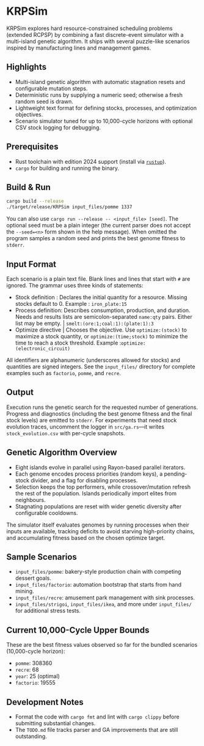 # KRPSim

KRPSim explores hard resource-constrained scheduling problems (extended RCPSP) by combining a fast discrete-event simulator with a multi-island genetic algorithm. It ships with several puzzle-like scenarios inspired by manufacturing lines and management games.

## Highlights

-   Multi-island genetic algorithm with automatic stagnation resets and configurable mutation steps.
-   Deterministic runs by supplying a numeric seed; otherwise a fresh random seed is drawn.
-   Lightweight text format for defining stocks, processes, and optimization objectives.
-   Scenario simulator tuned for up to 10,000-cycle horizons with optional CSV stock logging for debugging.

## Prerequisites

-   Rust toolchain with edition 2024 support (install via [`rustup`](https://rustup.rs)).
-   `cargo` for building and running the binary.

## Build & Run

```bash
cargo build --release
./target/release/KRPSim input_files/pomme 1337
```

You can also use `cargo run --release -- <input_file> [seed]`. The optional seed must be a plain integer (the current parser does not accept the `--seed=<n>` form shown in the help message). When omitted the program samples a random seed and prints the best genome fitness to `stderr`.

## Input Format

Each scenario is a plain text file. Blank lines and lines that start with `#` are ignored. The grammar uses three kinds of statements:

-   Stock definition : Declares the initial quantity for a resource. Missing stocks default to 0. Example : `iron_plate:15`
-   Process definition: Describes consumption, production, and duration. Needs and results lists are semicolon-separated `name:qty` pairs. Either list may be empty. | `smelt:(ore:1;coal:1):(plate:1):3`
-   Optimize directive | Chooses the objective. Use `optimize:(stock)` to maximize a stock quantity, or `optimize:(time;stock)` to minimize the time to reach a stock threshold. Example :`optimize:(electronic_circuit)`

All identifiers are alphanumeric (underscores allowed for stocks) and quantities are signed integers. See the `input_files/` directory for complete examples such as `factorio`, `pomme`, and `recre`.

## Output

Execution runs the genetic search for the requested number of generations. Progress and diagnostics (including the best genome fitness and the final stock levels) are emitted to `stderr`. For experiments that need stock evolution traces, uncomment the logger in `src/ga.rs`—it writes `stock_evolution.csv` with per-cycle snapshots.

## Genetic Algorithm Overview

-   Eight islands evolve in parallel using Rayon-based parallel iterators.
-   Each genome encodes process priorities (random keys), a pending-stock divider, and a flag for disabling processes.
-   Selection keeps the top performers, while crossover/mutation refresh the rest of the population. Islands periodically import elites from neighbours.
-   Stagnating populations are reset with wider genetic diversity after configurable cooldowns.

The simulator itself evaluates genomes by running processes when their inputs are available, tracking deficits to avoid starving high-priority chains, and accumulating fitness based on the chosen optimize target.

## Sample Scenarios

-   `input_files/pomme`: bakery-style production chain with competing dessert goals.
-   `input_files/factorio`: automation bootstrap that starts from hand mining.
-   `input_files/recre`: amusement park management with sink processes.
-   `input_files/strigoi`, `input_files/ikea`, and more under `input_files/` for additional stress tests.

## Current 10,000-Cycle Upper Bounds

These are the best fitness values observed so far for the bundled scenarios (10,000-cycle horizon):

-   `pomme`: 308360
-   `recre`: 68
-   `year`: 25 (optimal)
-   `factorio`: 19555

## Development Notes

-   Format the code with `cargo fmt` and lint with `cargo clippy` before submitting substantial changes.
-   The `TODO.md` file tracks parser and GA improvements that are still outstanding.
